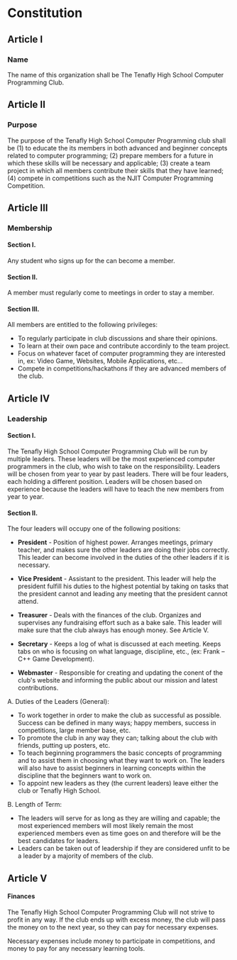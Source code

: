 # Constitution

## Article I
### Name

The name of this organization shall be The Tenafly High School Computer Programming Club.

## Article II
### Purpose

The purpose of the Tenafly High School Computer Programming club shall be (1) to educate the its members in both advanced and beginner concepts related to computer programming; (2) prepare members for a future in which these skills will be necessary and applicable; (3) create a team project in which all members contribute their skills that they have learned; (4) compete in competitions such as the NJIT Computer Programming Competition.

## Article III
### Membership

#### Section I.

Any student who signs up for the can become a member.

#### Section II.

A member must regularly come to meetings in order to stay a member.

#### Section III.

All members are entitled to the following privileges:
+ To regularly participate in club discussions and share their opinions.
+ To learn at their own pace and contribute accordinly to the team project.
+ Focus on whatever facet of computer programming they are interested in, ex: Video Game, Websites, Mobile Applications, etc...
+ Compete in competitions/hackathons if they are advanced members of the club.

## Article IV
### Leadership

#### Section I. 

The Tenafly High School Computer Programming Club will be run by multiple leaders. These leaders will be the most experienced computer programmers in the club, who wish to take on the responsibility. Leaders will be chosen from year to year by past leaders. There will be four leaders, each holding a different position. Leaders will be chosen based on experience because the leaders will have to teach the new members from year to year.

#### Section II.

The four leaders will occupy one of the following positions:
+ **President** - Position of highest power. Arranges meetings, primary teacher, and makes sure the other leaders are doing their jobs correctly. This leader can become involved in the duties of the other leaders if it is necessary.

+ **Vice President** - Assistant to the president. This leader will help the president fulfill his duties to the highest potential by taking on tasks that the president cannot and leading any meeting that the president cannot attend.

+ **Treasurer** - Deals with the finances of the club. Organizes and supervises any fundraising effort such as a bake sale. This leader will make sure that the club always has enough money. See Article V.

+ **Secretary** - Keeps a log of what is discussed at each meeting. Keeps tabs on who is focusing on what language, discipline, etc., (ex: Frank – C++ Game Development).

+ **Webmaster** - Responsible for creating and updating the conent of the club's website and informing the public about our mission and latest contributions. 


A. Duties of the Leaders (General):
+ To work together in order to make the club as successful as possible. Success can be defined in many ways; happy members, success in competitions, large member base, etc.
+ To promote the club in any way they can; talking about the club with friends, putting up posters, etc.
+ To teach beginning programmers the basic concepts of programming and to assist them in choosing what they want to work on. The leaders will also have to assist beginners in learning concepts within the discipline that the beginners want to work on.
+ To appoint new leaders as they (the current leaders) leave either the club or Tenafly High School.

B. Length of Term:
+ The leaders will serve for as long as they are willing and capable; the most experienced members will most likely remain the most experienced members even as time goes on and therefore will be the best candidates for leaders.
+ Leaders can be taken out of leadership if they are considered unfit to be a leader by a majority of members of the club.

## Article V
#### Finances

The Tenafly High School Computer Programming Club will not strive to profit in any way. If the club ends up with excess money, the club will pass the money on to the next year, so they can pay for necessary expenses.

Necessary expenses include money to participate in competitions, and money to pay for any necessary learning tools.
